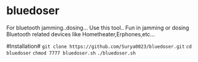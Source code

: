 # bluedoser
For bluetooth jamming..dosing...
Use this tool..
Fun in jamming or dosing Bluetooth related devices like 
Hometheater,Erphones,etc...

#Installation#
```git clone https://github.com/Surya0023/bluedoser.git```
```cd bluedoser```
```chmod 7777 bluedoser.sh```
```./bluedoser.sh```
